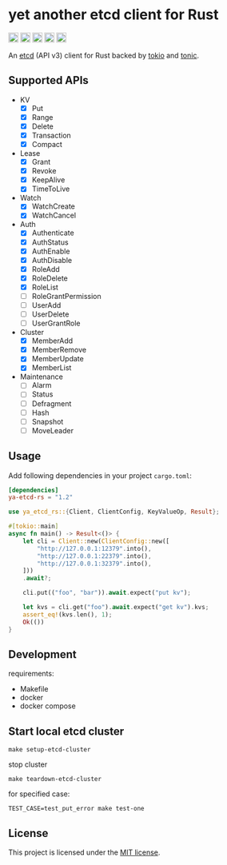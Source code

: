 # yet another etcd client for Rust

[<img alt="github" height="20" src="https://img.shields.io/badge/github-lodrem/etcd--rs-8da0cb?style=for-the-badge&labelColor=555555&logo=github">](https://github.com/Fiekers/etcd-rs)
[<img alt="crates.io" height="20" src="https://img.shields.io/crates/v/etcd-rs.svg?style=for-the-badge&color=fc8d62&logo=rust">](https://crates.io/crates/ya-etcd-rs)
[<img alt="docs.rs" height="20" src="https://img.shields.io/badge/docs.rs-etcd--rs-66c2a5?style=for-the-badge&labelColor=555555&logoColor=white">](https://docs.rs/ya-etcd-rs)
[<img alt="build status" height="20" src="https://img.shields.io/github/actions/workflow/status/Fiekers/etcd-rs/ci.yml?branch=master&style=for-the-badge">](https://github.com/Fiekers/etcd-rs/actions?query%3Amaster)
[<img alt="dependency status" height="20" src="https://deps.rs/repo/github/Fiekers/etcd-rs/status.svg?style=for-the-badge">](https://deps.rs/repo/github/Fiekers/etcd-rs)

An [etcd](https://github.com/etcd-io/etcd) (API v3) client for Rust backed by [tokio](https://github.com/tokio-rs/tokio) and [tonic](https://github.com/hyperium/tonic).

## Supported APIs

- KV
  - [x] Put
  - [x] Range
  - [x] Delete
  - [x] Transaction
  - [x] Compact
- Lease
  - [x] Grant
  - [x] Revoke
  - [x] KeepAlive
  - [x] TimeToLive
- Watch
  - [x] WatchCreate
  - [x] WatchCancel
- Auth
  - [x] Authenticate
  - [x] AuthStatus
  - [x] AuthEnable
  - [x] AuthDisable
  - [x] RoleAdd
  - [x] RoleDelete
  - [x] RoleList
  - [ ] RoleGrantPermission
  - [ ] UserAdd
  - [ ] UserDelete
  - [ ] UserGrantRole
- Cluster
  - [x] MemberAdd
  - [x] MemberRemove
  - [x] MemberUpdate
  - [x] MemberList
- Maintenance
  - [ ] Alarm
  - [ ] Status
  - [ ] Defragment
  - [ ] Hash
  - [ ] Snapshot
  - [ ] MoveLeader

## Usage

Add following dependencies in your project `cargo.toml`:

```toml
[dependencies]
ya-etcd-rs = "1.2"
```

```rust
use ya_etcd_rs::{Client, ClientConfig, KeyValueOp, Result};

#[tokio::main]
async fn main() -> Result<()> {
    let cli = Client::new(ClientConfig::new([
        "http://127.0.0.1:12379".into(),
        "http://127.0.0.1:22379".into(),
        "http://127.0.0.1:32379".into(),
    ]))
    .await?;

    cli.put(("foo", "bar")).await.expect("put kv");

    let kvs = cli.get("foo").await.expect("get kv").kvs;
    assert_eq!(kvs.len(), 1);
    Ok(())
}
```

## Development

requirements:

- Makefile
- docker
- docker compose

## Start local etcd cluster

```shell
make setup-etcd-cluster
```

stop cluster

```shell
make teardown-etcd-cluster
```

for specified case:

```shell
TEST_CASE=test_put_error make test-one
```

## License

This project is licensed under the [MIT license](LICENSE).
